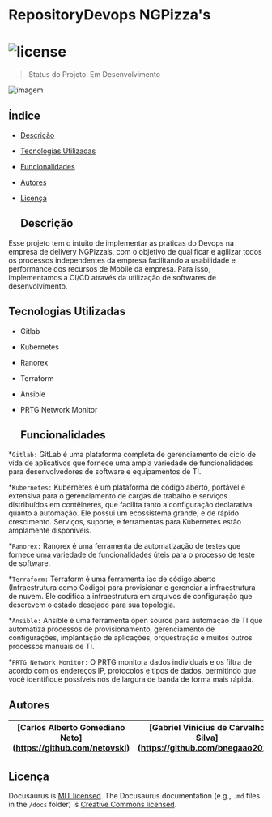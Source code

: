   # RepositoryDevops NGPizza's
  # ![license](https://img.shields.io/badge/licence-MIT-yellow)

> Status do Projeto: Em Desenvolvimento

![imagem](https://user-images.githubusercontent.com/128197326/229000155-edd61709-bb34-4ff5-ab5a-287aac708e3c.png)

  ## Índice

* [Descrição](#Descrição)
* [Tecnologias Utilizadas](#Tecnologias-Utilizadas)
* [Funcionalidades](#Funcionalidades)
* [Autores](#Autores)
* [Licença](#Licença)

  ## Descrição

Esse projeto tem o intuito de implementar as praticas do Devops na empresa de delivery NGPizza’s, com o objetivo de qualificar e agilizar todos os processos independentes da empresa facilitando a usabilidade e performance dos recursos de Mobile da empresa. Para isso, implementamos a CI/CD através da utilização de softwares de desenvolvimento.

  ## Tecnologias Utilizadas

* Gitlab
* Kubernetes
* Ranorex
* Terraform
* Ansible
* PRTG Network Monitor

  ## Funcionalidades

*`Gitlab:` GitLab é uma plataforma completa de gerenciamento de ciclo de vida de aplicativos que fornece uma ampla variedade de funcionalidades para desenvolvedores de software e equipamentos de TI.

*`Kubernetes:` Kubernetes é um plataforma de código aberto, portável e extensiva para o gerenciamento de cargas de trabalho e serviços distribuídos em contêineres, que facilita tanto a configuração declarativa quanto a automação. Ele possui um ecossistema grande, e de rápido crescimento. Serviços, suporte, e ferramentas para Kubernetes estão amplamente disponíveis.

*`Ranorex:` Ranorex é uma ferramenta de automatização de testes que fornece uma variedade de funcionalidades úteis para o processo de teste de software.

*`Terraform:` Terraform é uma ferramenta iac de código aberto (Infraestrutura como Código) para provisionar e gerenciar a infraestrutura de nuvem. Ele codifica a infraestrutura em arquivos de configuração que descrevem o estado desejado para sua topologia.

*`Ansible:` Ansible é uma ferramenta open source para automação de TI que automatiza processos de provisionamento, gerenciamento de configurações, implantação de aplicações, orquestração e muitos outros processos manuais de TI.

*`PRTG Network Monitor:` O PRTG monitora dados individuais e os filtra de acordo com os endereços IP, protocolos e tipos de dados, permitindo que você identifique possíveis nós de largura de banda de forma mais rápida.


  ## Autores

  | [Carlos Alberto Gomediano Neto] (https://github.com/netovski) | [Gabriel Vinicius de Carvalho Silva] (https://github.com/bnegaao2023)
  | :---: | :---: |
  
  ## Licença

Docusaurus is [MIT licensed](./LICENSE).
The Docusaurus documentation (e.g., `.md` files in the `/docs` folder) is [Creative Commons licensed](./LICENSE-docs).

